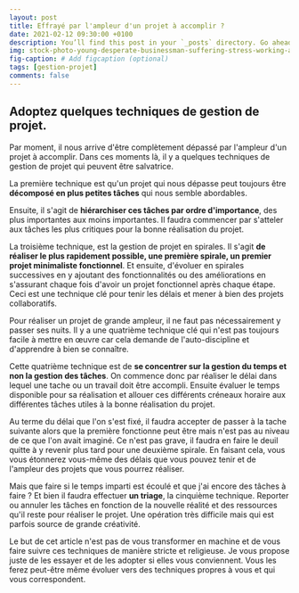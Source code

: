 ```yaml
---
layout: post
title: Effrayé par l'ampleur d'un projet à accomplir ?
date: 2021-02-12 09:30:00 +0100
description: You’ll find this post in your `_posts` directory. Go ahead and edit it and re-build the site to see your changes. # Add post description (optional)
img: stock-photo-young-desperate-businessman-suffering-stress-working-at-computer-desk-holding-sign-asking-for-help-729824323.jpg # Add image post (optional)
fig-caption: # Add figcaption (optional)
tags: [gestion-projet]
comments: false
---
```


## Adoptez quelques techniques de gestion de projet.

Par moment, il nous arrive d'être complètement dépassé par l'ampleur d'un projet à accomplir. Dans ces moments là, il y a quelques techniques de gestion de projet qui peuvent être salvatrice.

La première technique est qu'un projet qui nous dépasse peut toujours être **décomposé en plus petites tâches** qui nous semble abordables.

Ensuite, il s'agit de **hiérarchiser ces tâches par ordre d'importance**, des plus importantes aux moins importantes. Il faudra commencer par s'atteler aux tâches les plus critiques pour la bonne réalisation du projet.

La troisième technique, est la gestion de projet en spirales. Il s'agit **de réaliser le plus rapidement possible, une première spirale,
un premier projet minimaliste fonctionnel**. Et ensuite, d'évoluer en spirales successives en y ajoutant des fonctionnalités ou des améliorations en s'assurant chaque fois d'avoir un projet fonctionnel après chaque étape. Ceci est une technique clé pour tenir les délais et mener à bien des projets collaboratifs.

Pour réaliser un projet de grande ampleur, il ne faut pas nécessairement y passer ses nuits. Il y a une quatrième technique clé qui n'est pas toujours facile à mettre en œuvre car cela demande de l'auto-discipline et d'apprendre à bien se connaître.

Cette quatrième technique est de **se concentrer sur la gestion du temps et non la gestion des tâches**. On commence donc par réaliser le délai dans lequel une tache ou un travail doit être accompli. Ensuite évaluer le temps disponible pour sa réalisation et allouer ces différents créneaux horaire aux différentes tâches utiles à la bonne réalisation du projet.

Au terme du délai que l'on s'est fixé, il faudra accepter de passer à la tache suivante alors que la première fonctionne peut être mais n'est pas au niveau de ce que l'on avait imaginé. Ce n'est pas grave, il faudra en faire le deuil quitte à y revenir plus tard pour une deuxième spirale. En faisant cela, vous vous étonnerez vous-même des délais que vous pouvez tenir et de l'ampleur des projets que vous pourrez réaliser.

Mais que faire si le temps imparti est écoulé et que j'ai encore des tâches à faire ? Et bien il faudra effectuer **un triage**, la cinquième technique. Reporter ou annuler les tâches en fonction de la nouvelle réalité et des ressources qu'il reste pour réaliser le projet. Une opération très difficile mais qui est parfois source de grande créativité.

Le but de cet article n'est pas de vous transformer en machine et de vous faire suivre ces techniques de manière stricte et religieuse. Je vous propose juste de les essayer et de les adopter si elles vous conviennent. Vous les ferez peut-être même évoluer vers des techniques propres à vous et qui vous correspondent.
